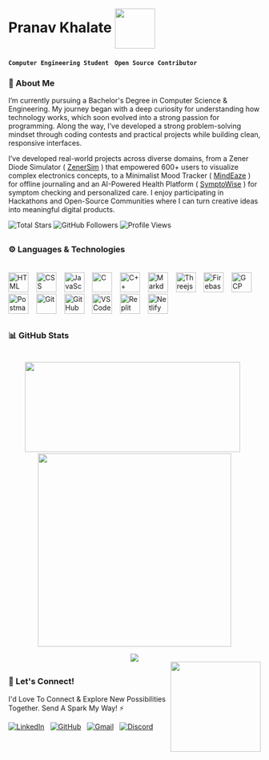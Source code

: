 <h1>Pranav Khalate <img align="center" src="https://media.giphy.com/media/lGhBlBMIN2XsEteTN3/giphy.gif" width="80"/></h1>

**`Computer Engineering Student`** &nbsp; **`Open Source Contributor`**

### 🌟 About Me

I’m currently pursuing a Bachelor's Degree in Computer Science & Engineering. My journey began with a deep curiosity for understanding how technology works, which soon evolved into a strong passion for programming. Along the way, I’ve developed a strong problem-solving mindset through coding contests and practical projects while building clean, responsive interfaces.

I’ve developed real-world projects across diverse domains, from a Zener Diode Simulator ( [ZenerSim](https://zenersim.netlify.app/) ) that empowered 600+ users to visualize complex electronics concepts, to a Minimalist Mood Tracker ( [MindEaze](https://mindeaze.netlify.app/) ) for offline journaling and an AI-Powered Health Platform ( [SymptoWise](https://symptowise.netlify.app/) ) for symptom checking and personalized care. I enjoy participating in Hackathons and Open-Source Communities where I can turn creative ideas into meaningful digital products.

<div align="left" style="display: flex; flex-wrap: wrap;">
  <a href="https://github.com/FrostByte-49?tab=repositories&sort=stargazers" style="text-decoration: none;"><img alt="Total Stars" title="Total Stars on GitHub" src="https://img.shields.io/github/stars/FrostByte-49?style=for-the-badge&color=FF69B4&label=Stars&logo=github&logoColor=white&labelColor=E91E63" /></a>&nbsp;
  <a href="https://github.com/FrostByte-49?tab=followers" style="text-decoration: none;"><img alt="GitHub Followers" title="Follow Me on GitHub" src="https://img.shields.io/github/followers/FrostByte-49?style=for-the-badge&color=BA68C8&label=Followers&logo=github&logoColor=white&labelColor=8E24AA" /></a>&nbsp;
  <a href="https://github.com/FrostByte-49" style="text-decoration: none;"><img alt="Profile Views" title="GitHub Profile Views" src="https://komarev.com/ghpvc/?username=FrostByte-49&color=FF69B4&style=for-the-badge&labelColor=FF69B4&logo=github&logoColor=white&label=Visitors"/></a>
</div>

##

### ⚙ Languages & Technologies <br><br>

<p align="left">
  <!-- Languages -->
  <a href="https://skillicons.dev" target="_blank" title="HTML"><img src="https://skillicons.dev/icons?i=html" alt="HTML" height="40"/></a> &nbsp;&nbsp;
  <a href="https://skillicons.dev" target="_blank" title="CSS"><img src="https://skillicons.dev/icons?i=css" alt="CSS" height="40"/></a> &nbsp;&nbsp;
  <a href="https://skillicons.dev" target="_blank" title="JavaScript"><img src="https://skillicons.dev/icons?i=javascript" alt="JavaScript" height="40"/></a> &nbsp;&nbsp;
  <a href="https://skillicons.dev" target="_blank" title="C"><img src="https://skillicons.dev/icons?i=c" alt="C" height="40"/></a> &nbsp;&nbsp;
  <a href="https://skillicons.dev" target="_blank" title="C++"><img src="https://skillicons.dev/icons?i=cpp" alt="C++" height="40"/></a> &nbsp;&nbsp;
  <a href="https://skillicons.dev" target="_blank" title="Markdown"><img src="https://skillicons.dev/icons?i=markdown" alt="Markdown" height="40"/></a> &nbsp;&nbsp;
   <!-- Frameworks & Libraries -->
  <a href="https://skillicons.dev" target="_blank" title="Three.js"><img src="https://skillicons.dev/icons?i=threejs" alt="Threejs" height="40"/></a> &nbsp;&nbsp;
  <!-- APIs & Cloud -->
  <a href="https://skillicons.dev" target="_blank" title="Firebase"><img src="https://skillicons.dev/icons?i=firebase" alt="Firebase" height="40"/></a> &nbsp;&nbsp;
  <a href="https://skillicons.dev" target="_blank" title="GCP"><img src="https://skillicons.dev/icons?i=gcp" alt="GCP" height="40"/></a> &nbsp;&nbsp;
  <a href="https://skillicons.dev" target="_blank" title="Postman"><img src="https://skillicons.dev/icons?i=postman" alt="Postman" height="40"/></a> &nbsp;&nbsp;
  <!-- Version Control -->
  <a href="https://skillicons.dev" target="_blank" title="Git"><img src="https://skillicons.dev/icons?i=git" alt="Git" height="40"/></a> &nbsp;&nbsp;
  <a href="https://skillicons.dev" target="_blank" title="GitHub"><img src="https://skillicons.dev/icons?i=github" alt="GitHub" height="40"/></a> &nbsp;&nbsp;
  <!-- Tools & Platforms -->
  <a href="https://skillicons.dev" target="_blank" title="VS Code"><img src="https://skillicons.dev/icons?i=vscode" alt="VS Code" height="40"/></a> &nbsp;&nbsp;
  <a href="https://skillicons.dev" target="_blank" title="Replit"><img src="https://skillicons.dev/icons?i=replit" alt="Replit" height="40"/></a> &nbsp;&nbsp;
  <a href="https://skillicons.dev" target="_blank" title="Netlify"><img src="https://skillicons.dev/icons?i=netlify" alt="Netlify" height="40"/></a>
</p>

##

### 📊 GitHub Stats <br><br>

<p align="center"> 
  <img height="180em" width="430" src="https://github-readme-stats.vercel.app/api?username=FrostByte-49&show_icons=true&theme=tokyonight&include_all_commits=true&count_private=true"/> &nbsp; 
  <img width="386" src="https://github-readme-stats.vercel.app/api/top-langs/?username=FrostByte-49&layout=compact&theme=tokyonight"/> 
</p>

<p align="center">
  <!--   <img src="https://github-readme-streak-stats.herokuapp.com/?user=FrostByte-49&theme=tokyonight" /> <br> -->
  <img src="https://nirzak-streak-stats.vercel.app/?user=FrostByte-49&theme=tokyonight" /> <br/>
  <img align="right" src="https://res.cloudinary.com/dhn92qb61/image/upload/v1751383267/123_qcnao2.webp" height="180px" width="180px" />
</p>

## 

### 🔗 Let's Connect!

I'd Love To Connect & Explore New Possibilities Together. Send A Spark My Way! ⚡ <br>

<!-- Contact Badges -->
<div align="left">
  <a href="https://www.linkedin.com/in/pranav-kh" target="_blank"><img src="https://img.shields.io/badge/-LinkedIn-0077B5?style=for-the-badge&logo=linkedin&logoColor=white" alt="LinkedIn"/></a> &nbsp;
  <a href="https://github.com/FrostByte-49" target="_blank"><img src="https://img.shields.io/badge/-GitHub-181717?style=for-the-badge&logo=github&logoColor=white" alt="GitHub" /></a> &nbsp;
  <a href="mailto:pranav.kh49@gmail.com" target="_blank"><img src="https://img.shields.io/badge/-Gmail-EA4335?style=for-the-badge&logo=gmail&logoColor=white" alt="Gmail" target="_blank"/></a> &nbsp;
  <a href="https://discord.com/users/1377918872925241375" target="_blank"><img src="https://img.shields.io/badge/-Discord-5865F2?style=for-the-badge&logo=discord&logoColor=white" alt="Discord" target="_blank"/></a>
</div>
